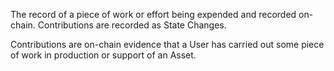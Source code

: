 The record of a piece of work or effort being expended and recorded on-chain. Contributions are recorded as State Changes.

Contributions are on-chain evidence that a User has carried out some piece of work in production or support of an Asset.
